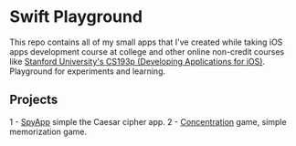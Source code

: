 # Swift Playground

This repo contains all of my small apps that I've created while taking iOS apps development course at college and other online non-credit courses like [Stanford University's CS193p (Developing Applications for iOS)](http://web.stanford.edu/class/cs193p/cgi-bin/drupal/).
Playground for experiments and learning.

## Projects

1 - [SpyApp](https://github.com/jkhusanov/Swift-Playground/tree/master/SpyApp) simple the Caesar cipher app.
2 - [Concentration](https://github.com/jkhusanov/Swift-Playground/tree/master/Concentration) game, simple memorization game.
